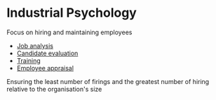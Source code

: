 # Industrial Psychology

Focus on hiring and maintaining employees

- [Job analysis](job-analysis.md)
- [Candidate evaluation](candidate-evaluation.md)
- [Training](training.md)
- [Employee appraisal](employee-appraisal.md)

Ensuring the least number of firings and the greatest number of hiring relative to the organisation's size